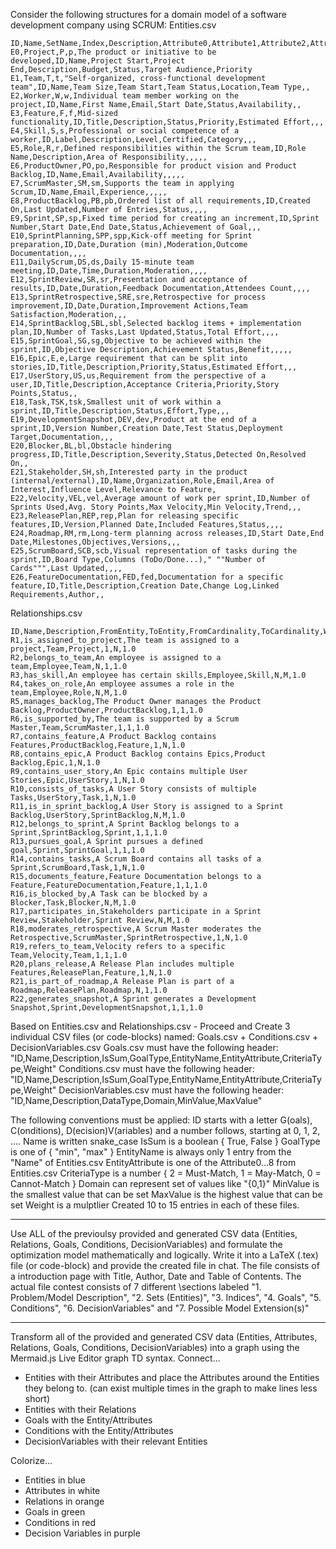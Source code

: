 Consider the following structures for a domain model of a software development company using SCRUM:
Entities.csv
```csv
ID,Name,SetName,Index,Description,Attribute0,Attribute1,Attribute2,Attribute3,Attribute4,Attribute5,Attribute6,Attribute7,Attribute8
E0,Project,P,p,The product or initiative to be developed,ID,Name,Project Start,Project End,Description,Budget,Status,Target Audience,Priority
E1,Team,T,t,"Self-organized, cross-functional development team",ID,Name,Team Size,Team Start,Team Status,Location,Team Type,,
E2,Worker,W,w,Individual team member working on the project,ID,Name,First Name,Email,Start Date,Status,Availability,,
E3,Feature,F,f,Mid-sized functionality,ID,Title,Description,Status,Priority,Estimated Effort,,,
E4,Skill,S,s,Professional or social competence of a worker,ID,Label,Description,Level,Certified,Category,,,
E5,Role,R,r,Defined responsibilities within the Scrum team,ID,Role Name,Description,Area of Responsibility,,,,,
E6,ProductOwner,PO,po,Responsible for product vision and Product Backlog,ID,Name,Email,Availability,,,,,
E7,ScrumMaster,SM,sm,Supports the team in applying Scrum,ID,Name,Email,Experience,,,,,
E8,ProductBacklog,PB,pb,Ordered list of all requirements,ID,Created On,Last Updated,Number of Entries,Status,,,,
E9,Sprint,SP,sp,Fixed time period for creating an increment,ID,Sprint Number,Start Date,End Date,Status,Achievement of Goal,,,
E10,SprintPlanning,SPP,spp,Kick-off meeting for Sprint preparation,ID,Date,Duration (min),Moderation,Outcome Documentation,,,,
E11,DailyScrum,DS,ds,Daily 15-minute team meeting,ID,Date,Time,Duration,Moderation,,,,
E12,SprintReview,SR,sr,Presentation and acceptance of results,ID,Date,Duration,Feedback Documentation,Attendees Count,,,,
E13,SprintRetrospective,SRE,sre,Retrospective for process improvement,ID,Date,Duration,Improvement Actions,Team Satisfaction,Moderation,,,
E14,SprintBacklog,SBL,sbl,Selected backlog items + implementation plan,ID,Number of Tasks,Last Updated,Status,Total Effort,,,,
E15,SprintGoal,SG,sg,Objective to be achieved within the sprint,ID,Objective Description,Achievement Status,Benefit,,,,,
E16,Epic,E,e,Large requirement that can be split into stories,ID,Title,Description,Priority,Status,Estimated Effort,,,
E17,UserStory,US,us,Requirement from the perspective of a user,ID,Title,Description,Acceptance Criteria,Priority,Story Points,Status,,
E18,Task,TSK,tsk,Smallest unit of work within a sprint,ID,Title,Description,Status,Effort,Type,,,
E19,DevelopmentSnapshot,DEV,dev,Product at the end of a sprint,ID,Version Number,Creation Date,Test Status,Deployment Target,Documentation,,,
E20,Blocker,BL,bl,Obstacle hindering progress,ID,Title,Description,Severity,Status,Detected On,Resolved On,,
E21,Stakeholder,SH,sh,Interested party in the product (internal/external),ID,Name,Organization,Role,Email,Area of Interest,Influence Level,Relevance to Feature,
E22,Velocity,VEL,vel,Average amount of work per sprint,ID,Number of Sprints Used,Avg. Story Points,Max Velocity,Min Velocity,Trend,,,
E23,ReleasePlan,REP,rep,Plan for releasing specific features,ID,Version,Planned Date,Included Features,Status,,,,
E24,Roadmap,RM,rm,Long-term planning across releases,ID,Start Date,End Date,Milestones,Objectives,Versions,,,
E25,ScrumBoard,SCB,scb,Visual representation of tasks during the sprint,ID,Board Type,Columns (ToDo/Done...)," ""Number of Cards""",Last Updated,,,,
E26,FeatureDocumentation,FED,fed,Documentation for a specific feature,ID,Title,Description,Creation Date,Change Log,Linked Requirements,Author,,
```
Relationships.csv
```csv
ID,Name,Description,FromEntity,ToEntity,FromCardinality,ToCardinality,Weight
R1,is_assigned_to_project,The team is assigned to a project,Team,Project,1,N,1.0
R2,belongs_to_team,An employee is assigned to a team,Employee,Team,N,1,1.0
R3,has_skill,An employee has certain skills,Employee,Skill,N,M,1.0
R4,takes_on_role,An employee assumes a role in the team,Employee,Role,N,M,1.0
R5,manages_backlog,The Product Owner manages the Product Backlog,ProductOwner,ProductBacklog,1,1,1.0
R6,is_supported_by,The team is supported by a Scrum Master,Team,ScrumMaster,1,1,1.0
R7,contains_feature,A Product Backlog contains Features,ProductBacklog,Feature,1,N,1.0
R8,contains_epic,A Product Backlog contains Epics,Product Backlog,Epic,1,N,1.0
R9,contains_user_story,An Epic contains multiple User Stories,Epic,UserStory,1,N,1.0
R10,consists_of_tasks,A User Story consists of multiple Tasks,UserStory,Task,1,N,1.0
R11,is_in_sprint_backlog,A User Story is assigned to a Sprint Backlog,UserStory,SprintBacklog,N,M,1.0
R12,belongs_to_sprint,A Sprint Backlog belongs to a Sprint,SprintBacklog,Sprint,1,1,1.0
R13,pursues_goal,A Sprint pursues a defined goal,Sprint,SprintGoal,1,1,1.0
R14,contains_tasks,A Scrum Board contains all tasks of a Sprint,ScrumBoard,Task,1,N,1.0
R15,documents_feature,Feature Documentation belongs to a Feature,FeatureDocumentation,Feature,1,1,1.0
R16,is_blocked_by,A Task can be blocked by a Blocker,Task,Blocker,N,M,1.0
R17,participates_in,Stakeholders participate in a Sprint Review,Stakeholder,Sprint Review,N,M,1.0
R18,moderates_retrospective,A Scrum Master moderates the Retrospective,ScrumMaster,SprintRetrospective,1,N,1.0
R19,refers_to_team,Velocity refers to a specific Team,Velocity,Team,1,1,1.0
R20,plans_release,A Release Plan includes multiple Features,ReleasePlan,Feature,1,N,1.0
R21,is_part_of_roadmap,A Release Plan is part of a Roadmap,ReleasePlan,Roadmap,N,1,1.0
R22,generates_snapshot,A Sprint generates a Development Snapshot,Sprint,DevelopmentSnapshot,1,1,1.0
```
Based on Entities.csv and Relationships.csv - Proceed and Create 3 individual CSV files (or code-blocks) named: Goals.csv + Conditions.csv + DecisionVariables.csv
Goals.csv must have the following header: "ID,Name,Description,IsSum,GoalType,EntityName,EntityAttribute,CriteriaType,Weight"
Conditions.csv must have the following header: "ID,Name,Description,IsSum,GoalType,EntityName,EntityAttribute,CriteriaType,Weight"
DecisionVariables.csv must have the following header: "ID,Name,Description,DataType,Domain,MinValue,MaxValue"

The following conventions must be applied:
ID starts with a letter G(oals), C(onditions), D(ecision)V(ariables) and a number follows, starting at 0, 1, 2, ....
Name is written snake_case
IsSum is a boolean { True, False }
GoalType is one of { "min", "max" }
EntityName is always only 1 entry from the "Name" of Entities.csv
EntityAttribute is one of the Attribute0...8 from Entities.csv
CriteriaType is a number { 2 = Must-Match, 1 = May-Match, 0 = Cannot-Match }
Domain can represent set of values like "{0,1}"
MinValue is the smallest value that can be set
MaxValue is the highest value that can be set
Weight is a mulptlier
Created 10 to 15 entries in each of these files.

---

Use ALL of the previoulsy provided and generated CSV data (Entities, Relations, Goals, Conditions, DecisionVariables) and formulate the optimization model mathematically and logically. 
Write it into a LaTeX (.tex) file (or code-block) and provide the created file in chat.
The file consists of a introduction page with Title, Author, Date and Table of Contents.
The actual file contest consists of 7 different \sections labeled "1. Problem/Model Description", "2. Sets (Entities)", "3. Indices", "4. Goals", "5. Conditions", "6. DecisionVariables" and "7. Possible Model Extension(s)"

---

Transform all of the provided and generated CSV data (Entities, Attributes, Relations, Goals, Conditions, DecisionVariables) into a graph using the Mermaid.js Live Editor graph TD syntax.
Connect...
- Entities with their Attributes and place the Attributes around the Entities they belong to. (can exist multiple times in the graph to make lines less short)
- Entities with their Relations
- Goals with the Entity/Attributes
- Conditions with the Entity/Attributes
- DecisionVariables with their relevant Entities

Colorize...
- Entities in blue
- Attributes in white
- Relations in orange
- Goals in green
- Conditions in red
- Decision Variables in purple
